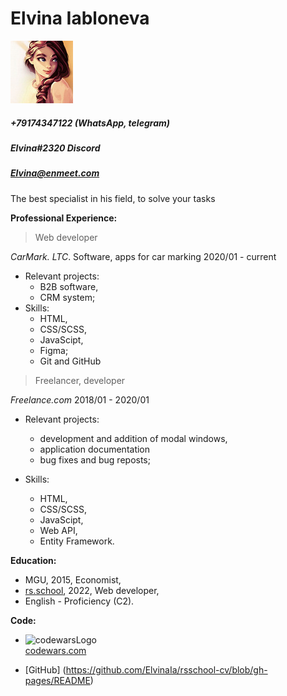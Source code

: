 # Elvina Iabloneva

![photo](img/foto.jpg)

##### +79174347122 (WhatsApp, telegram)
##### Elvina#2320 Discord
##### Elvina@enmeet.com


The best specialist in his field, to solve your tasks

**Professional Experience:**
>Web developer

*CarMark. LTC*. Software, apps for car marking
2020/01 - current

* Relevant projects:
  + B2B software,
  + CRM system;
* Skills:
  + HTML,
  + CSS/SCSS,
  + JavaScipt,
  + Figma;
  + Git and GitHub

>Freelancer, developer

*Freelance.com*
2018/01 - 2020/01

* Relevant projects:
  + development and addition of modal windows,
  + application documentation
  + bug fixes and bug reposts;

* Skills:
  + HTML,
  + CSS/SCSS,
  + JavaScipt,
  + Web API,
  + Entity Framework.

**Education:**
+ MGU, 2015, Economist,
+ [rs.school](https://rs.school/), 2022, Web developer,
+ English - Proficiency (C2).


**Code:**

+ ![codewarsLogo](https://www.codewars.com/users/ElvinaIa/badges/micro)   
[codewars.com](https://www.codewars.com/users/ElvinaIa/stats) 

+ [GitHub] (https://github.com/ElvinaIa/rsschool-cv/blob/gh-pages/README)


